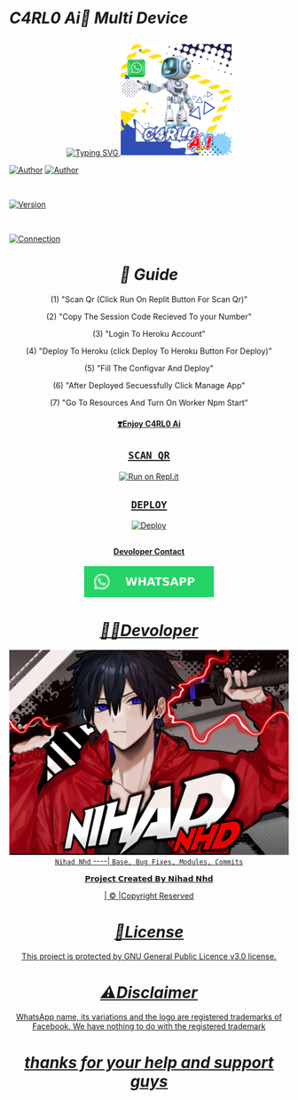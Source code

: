 
# *C4RL0 Ai🤖  Multi Device*
   ## <!-- Typing SVG -->
<p align="center">
    <a href="https://github.com/N1H4D-NHD">
        <img
        src="https://readme-typing-svg.herokuapp.com?size=30&width=800&lines=C4RL0+Ai+Is+A+Full+Featured+Ai+User+Bot;With+Multi+Device+Support;Created+By+Nihad+Nhd."
            alt="Typing SVG"
<div align="center"> 
  <img src="https://raw.githubusercontent.com/N1H4D-NHD/C4RL0-AI/main/views/img/20220618_095230.jpg" width="200" height="200"/>

<p align="left">
  <a href="https://github.com/N1H4D-NHD"><img title="Author" src="https://img.shields.io/badge/-C4RLO AI USERBOT-red.svg?style=for-the-badge" /></a> <a href="https://github.com/N1H4D-NHD"><img title="Author" src="https://img.shields.io/badge/-By NihadNhd-blue.svg?style=for-the-badge" /></a>
</p>
<br>
<p align="left">
  <a href="https://github.com/N1H4D-NHD"><img title="Version" src="https://img.shields.io/badge/current%20Version-V1.5%20-blue.svg?style=for-the-badge" /></a>
</p>
<br>
<p align="left">
  <a href="https://github.com/N1H4D-NHD"><img title="Connection" src="https://img.shields.io/badge/Connection Type-Multi Device-green.svg?style=for-the-badge" /></a>
<div align="center">


# *📢 Guide*

(1) "Scan Qr (Click Run On Replit Button For Scan Qr)"

(2) "Copy The Session Code Recieved To your Number"

(3) "Login To Heroku Account"

(4) "Deploy To Heroku (click Deploy To Heroku Button For Deploy)"

(5) "Fill The Configvar And Deploy"

(6) "After Deployed Secuessfully Click Manage App"

(7) "Go To Resources And Turn On Worker Npm Start"

#### <u> ❣️Enjoy C4RL0 Ai<u>
  ##

  ##

## `SCAN QR`
[![Run on Repl.it](https://repl.it/badge/github/quiec/whatsAlfa)](https://bit.ly/Millie-QR)


## `DEPLOY`

[![Deploy](https://www.herokucdn.com/deploy/button.svg)](  https://heroku.com/deploy?template=https://github.com/N1H4D-NHD/C4RL0-Ai) 

  ##

  ##

#### <u>Devoloper Contact<u>


[![Whatsapp](https://raw.githubusercontent.com/N1H4D-NHD/C4RL0-AI/main/views/img/sm2.svg)](https://wa.me/916238635425) 
    

# *👨‍💻Devoloper*

  [![Nihad Nhd](https://raw.githubusercontent.com/N1H4D-NHD/C4RL0-AI/main/views/img/IMG_20220617_180538.jpg)](https://github.com/N1H4D-NHD)[`Nihad Nhd`](https://github.com/N1H4D-NHD)
----|
   `Base, Bug Fixes, Modules, Commits`

𝗣𝗿𝗼𝗷𝗲𝗰𝘁 𝗖𝗿𝗲𝗮𝘁𝗲𝗱 𝗕𝘆 𝗡𝗶𝗵𝗮𝗱 𝗡𝗵𝗱

| © |Copyright Reserved

# *🎴License*
This project is protected by GNU General Public Licence v3.0 license.

# *⚠️Disclaimer*
WhatsApp name, its variations and the logo are registered trademarks of Facebook. We have nothing to do with the registered trademark

# *thanks for your help and support guys*

</div>

  


